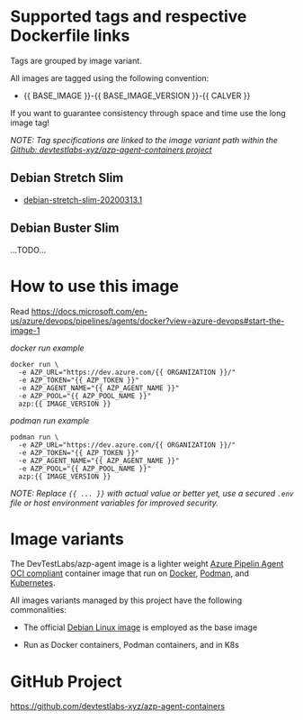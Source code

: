 # Supported tags and respective Dockerfile links
Tags are grouped by image variant.

All images are tagged using the following convention:
* {{ BASE_IMAGE }}-{{ BASE_IMAGE_VERSION }}-{{ CALVER }}


If you want to guarantee consistency through space and time use the long image tag!

*NOTE: Tag specifications are linked to the image variant path within the [Github: devtestlabs-xyz/azp-agent-containers project](https://github.com/devtestlabs-xyz/azp-agent-containers)*

## Debian Stretch Slim
* [debian-stretch-slim-20200313.1]((https://github.com/devtestlabs-xyz/azp-agent-containers/tree/master/dockerfiles/debian-stretch-slim))


## Debian Buster Slim
...TODO...

# How to use this image

Read https://docs.microsoft.com/en-us/azure/devops/pipelines/agents/docker?view=azure-devops#start-the-image-1

*docker run example*
```
docker run \
  -e AZP_URL="https://dev.azure.com/{{ ORGANIZATION }}/" 
  -e AZP_TOKEN="{{ AZP_TOKEN }}" 
  -e AZP_AGENT_NAME="{{ AZP_AGENT_NAME }}" 
  -e AZP_POOL="{{ AZP_POOL_NAME }}" 
  azp:{{ IMAGE_VERSION }}
```

*podman run example*
```
podman run \
  -e AZP_URL="https://dev.azure.com/{{ ORGANIZATION }}/" 
  -e AZP_TOKEN="{{ AZP_TOKEN }}" 
  -e AZP_AGENT_NAME="{{ AZP_AGENT_NAME }}" 
  -e AZP_POOL="{{ AZP_POOL_NAME }}" 
  azp:{{ IMAGE_VERSION }}
```

*NOTE: Replace `{{ ... }}` with actual value or better yet, use a secured `.env` file or host environment variables for improved security.*

# Image variants
The DevTestLabs/azp-agent image is a lighter weight [Azure Pipelin Agent](https://docs.microsoft.com/en-us/azure/devops/pipelines/agents/v2-linux?view=azure-devops) [OCI compliant](https://www.opencontainers.org/) container image that run on [Docker](https://www.docker.com/), [Podman](https://podman.io/), and [Kubernetes](https://kubernetes.io/). 

All images variants managed by this project have the following commonalities:

* The official [Debian Linux image](https://hub.docker.com/_/debian) is employed as the base image

* Run as Docker containers, Podman containers, and in K8s


# GitHub Project
https://github.com/devtestlabs-xyz/azp-agent-containers

